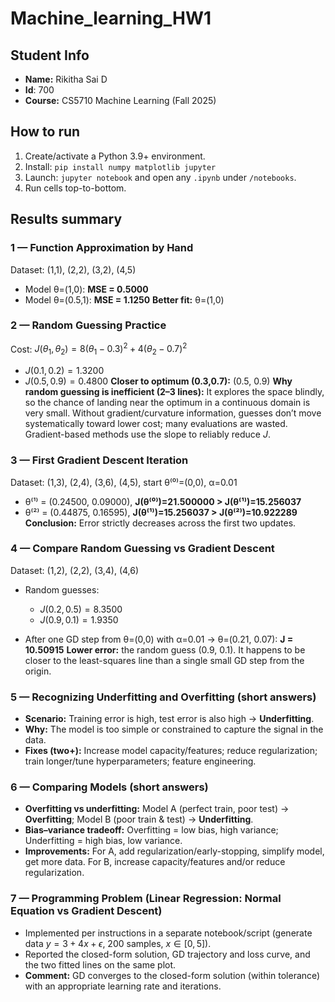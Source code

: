 # Machine_learning_HW1

## Student Info

* **Name:** Rikitha Sai D
* **Id**: 700
* **Course:** CS5710 Machine Learning (Fall 2025)

## How to run

1. Create/activate a Python 3.9+ environment.
2. Install: `pip install numpy matplotlib jupyter`
3. Launch: `jupyter notebook` and open any `.ipynb` under `/notebooks`.
4. Run cells top-to-bottom.

## Results summary

### 1 — Function Approximation by Hand

Dataset: (1,1), (2,2), (3,2), (4,5)

* Model θ=(1,0): **MSE = 0.5000**
* Model θ=(0.5,1): **MSE = 1.1250**
  **Better fit:** θ=(1,0)

### 2 — Random Guessing Practice

Cost: $J(\theta_1,\theta_2)=8(\theta_1-0.3)^2+4(\theta_2-0.7)^2$

* $J(0.1,0.2)=1.3200$
* $J(0.5,0.9)=0.4800$
  **Closer to optimum (0.3,0.7):** (0.5, 0.9)
  **Why random guessing is inefficient (2–3 lines):** It explores the space blindly, so the chance of landing near the optimum in a continuous domain is very small. Without gradient/curvature information, guesses don’t move systematically toward lower cost; many evaluations are wasted. Gradient-based methods use the slope to reliably reduce $J$.

### 3 — First Gradient Descent Iteration

Dataset: (1,3), (2,4), (3,6), (4,5), start θ⁽⁰⁾=(0,0), α=0.01

* θ⁽¹⁾ = (0.24500, 0.09000), **J(θ⁽⁰⁾)=21.500000 > J(θ⁽¹⁾)=15.256037**
* θ⁽²⁾ = (0.44875, 0.16595), **J(θ⁽¹⁾)=15.256037 > J(θ⁽²⁾)=10.922289**
  **Conclusion:** Error strictly decreases across the first two updates.

### 4 — Compare Random Guessing vs Gradient Descent

Dataset: (1,2), (2,2), (3,4), (4,6)

* Random guesses:

  * $J(0.2,0.5)=8.3500$
  * $J(0.9,0.1)=1.9350$
* After one GD step from θ=(0,0) with α=0.01 → θ=(0.21, 0.07): **J = 10.50915**
  **Lower error:** the random guess (0.9, 0.1). It happens to be closer to the least-squares line than a single small GD step from the origin.

### 5 — Recognizing Underfitting and Overfitting (short answers)

* **Scenario:** Training error is high, test error is also high → **Underfitting**.
* **Why:** The model is too simple or constrained to capture the signal in the data.
* **Fixes (two+):** Increase model capacity/features; reduce regularization; train longer/tune hyperparameters; feature engineering.

### 6 — Comparing Models (short answers)

* **Overfitting vs underfitting:** Model A (perfect train, poor test) → **Overfitting**; Model B (poor train & test) → **Underfitting**.
* **Bias–variance tradeoff:** Overfitting = low bias, high variance; Underfitting = high bias, low variance.
* **Improvements:** For A, add regularization/early-stopping, simplify model, get more data. For B, increase capacity/features and/or reduce regularization.

### 7 — Programming Problem (Linear Regression: Normal Equation vs Gradient Descent)

* Implemented per instructions in a separate notebook/script (generate data $y=3+4x+\epsilon$, 200 samples, $x\in[0,5]$).
* Reported the closed-form solution, GD trajectory and loss curve, and the two fitted lines on the same plot.
* **Comment:** GD converges to the closed-form solution (within tolerance) with an appropriate learning rate and iterations.




